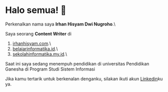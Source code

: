 # Halo semua! 👋

Perkenalkan nama saya **Irhan Hisyam Dwi Nugroho**.\

Saya seorang **Content Writer** di 
1. [irhanhisyam.com](https://www.irhanhisyam.com/).\
2. [belajarinformatika.id](https://belajarinformatika.id).\
3. [sekolahinformatika.my.id](https://sekolahinformatika.my.id).\

Saat ini saya sedang menempuh pendidikan di universitas Pendidikan Ganesha di Program Studi Sistem Informasi

Jika kamu tertarik untuk berkenalan denganku, silakan ikuti akun [Linkedin](https://www.linkedin.com/in/irhanhisyamdwinugroho?originalSubdomain=id/)ku ya.


<!--
**irhanhdn/irhanhdn** is a ✨ _special_ ✨ repository because its `README.md` (this file) appears on your GitHub profile.

Here are some ideas to get you started:

- 🔭 I’m currently working on ...
- 🌱 I’m currently learning ...
- 👯 I’m looking to collaborate on ...
- 🤔 I’m looking for help with ...
- 💬 Ask me about ...
- 📫 How to reach me: ...
- 😄 Pronouns: ...
- ⚡ Fun fact: ...
-->
